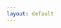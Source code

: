 ```yaml
---
layout: default
---
```




<html lang="en-US">
<head>
    <style>
        .main-content {
            max-width: 1800px; /* 원하는 최대 너비 */
            margin: 0 auto; /* 중앙 정렬 */
            padding: 0 20px; /* 좌우 패딩 */
        }

        /* 🔧 [추가] 테이블 가로 스크롤과 오디오 셀 간격 */
        .table-scroll-wrapper {
            overflow-x: auto;
            white-space: nowrap;
            padding-bottom: 1em;
        }

        .audio-table {
            border-collapse: collapse;
            width: max-content;
            min-width: 100%;
        }

        .audio-table th,
        .audio-table td {
            padding: 16px; /* 🔧 간격 넓히기 */
            text-align: center;
            width: 300px;
        }

        .audio-table audio {
            width: 100%;
        }
        
    </style>
</head>


<body data-new-gr-c-s-check-loaded="14.1001.0" data-gr-ext-installed="">


    <section class="main-content">
       
        <br><br>
        <h2 id="abstract">Abstract<a name="abstract"></a></h2>
        <p>Zero-shot voice conversion is a technique that alters the speaker identity of an input speech to match a target speaker using only a single reference utterance, without requiring additional training. Recent approaches extensively utilize self-supervised learning features with K-means quantization to extract high-quality content representations while removing speaker identity. However, this quantization process also eliminates fine-grained phonetic and prosodic variations, degrading intelligibility and prosody preservation. While prior works have primarily focused on quantized representations, quantization residuals remain underutilized and deserve further exploration. In this paper, we introduce a novel approach that fully utilizes quantization residuals by leveraging temporal properties of speech components. This facilitates the disentanglement of speaker identity and the recovery of phonetic and prosodic details lost during quantization. By applying only K-means quantization and linear projections, our method achieves simple yet effective disentanglement, without requiring complex architectures or explicit supervision. This allows for high-fidelity voice conversion trained solely with reconstruction losses. Experiments show that the proposed model outperforms existing methods across both subjective and objective metrics. It achieves superior intelligibility and speaker similarity, along with improved prosody preservation, highlighting the impact of our Linear Disentangler module.</p>
        <br><br>

       
        <br><br>



        <h2 id="demos">DEMO: Comparison with baseline models on LibriTTS test dataset<a name="demos"></a></h2>

        
        
        <div class="table-scroll-wrapper">
            <table class="audio-table">
                <thead>
                    <tr>
                            <th><strong>Source</strong></th>
                            <th><strong>Target</strong></th>
                            <th><strong>Our Converted</strong></th>
                            <th><strong>DDDM-VC</strong></th>
                            <th><strong>Phoneme Hallucinator</strong></th>
                            <th><strong>kNN-VC</strong></th>
                            <th><strong>SEF-VC</strong></th>
                            <th><strong>SSR-VC</strong></th>
                    </tr>
                </thead>
    
                <tbody>

                    <tr>
                        <td style="width: 300px; text-align: center;"><audio src="sample/src;237-126133-0012&tgt;5142-36377-0020/src.wav" controls="" preload="" style="width: 100%;"></audio></td>
                        <td style="width: 300px; text-align: center;"><audio src="sample/src;237-126133-0012&tgt;5142-36377-0020/tgt.wav" controls="" preload="" style="width: 100%;"></audio></td>
                        <td style="width: 300px; text-align: center;"><audio src="sample/src;237-126133-0012&tgt;5142-36377-0020/ours.wav" controls="" preload="" style="width: 100%;"></audio></td>
                        <td style="width: 300px; text-align: center;"><audio src="sample/src;237-126133-0012&tgt;5142-36377-0020/dddmvc.wav" controls="" preload="" style="width: 100%;"></audio></td>
                        <td style="width: 300px; text-align: center;"><audio src="sample/src;237-126133-0012&tgt;5142-36377-0020/phoneme_hallucinator_vol07.wav" controls="" preload="" style="width: 100%;"></audio></td>
                        <td style="width: 300px; text-align: center;"><audio src="sample/src;237-126133-0012&tgt;5142-36377-0020/knnvc_vol07.wav" controls="" preload="" style="width: 100%;"></audio></td>
                        <td style="width: 300px; text-align: center;"><audio src="sample/src;237-126133-0012&tgt;5142-36377-0020/sef-vc.wav" controls="" preload="" style="width: 100%;"></audio></td>
                        <td style="width: 300px; text-align: center;"><audio src="sample/src;237-126133-0012&tgt;5142-36377-0020/ssr_vc.wav" controls="" preload="" style="width: 100%;"></audio></td>
                    </tr>

                    <tr>
                        <td style="width: 300px; text-align: center;"><audio src="sample/src;672-122797-0056&tgt;8455-210777-0031/src.wav" controls="" preload="" style="width: 100%;"></audio></td>
                        <td style="width: 300px; text-align: center;"><audio src="sample/src;672-122797-0056&tgt;8455-210777-0031/tgt.wav" controls="" preload="" style="width: 100%;"></audio></td>
                        <td style="width: 300px; text-align: center;"><audio src="sample/src;672-122797-0056&tgt;8455-210777-0031/ours.wav" controls="" preload="" style="width: 100%;"></audio></td>
                        <td style="width: 300px; text-align: center;"><audio src="sample/src;672-122797-0056&tgt;8455-210777-0031/dddmvc.wav" controls="" preload="" style="width: 100%;"></audio></td>
                        <td style="width: 300px; text-align: center;"><audio src="sample/src;672-122797-0056&tgt;8455-210777-0031/phoneme_hallucinator_vol07.wav" controls="" preload="" style="width: 100%;"></audio></td>
                        <td style="width: 300px; text-align: center;"><audio src="sample/src;672-122797-0056&tgt;8455-210777-0031/knnvc_vol07.wav" controls="" preload="" style="width: 100%;"></audio></td>
                        <td style="width: 300px; text-align: center;"><audio src="sample/src;672-122797-0056&tgt;8455-210777-0031/sef-vc.wav" controls="" preload="" style="width: 100%;"></audio></td>
                        <td style="width: 300px; text-align: center;"><audio src="sample/src;672-122797-0056&tgt;8455-210777-0031/ssr_vc.wav" controls="" preload="" style="width: 100%;"></audio></td>
                    </tr>

                    <tr>
                        <td style="width: 500px; text-align: center;"><audio src="sample/src;61-70968-0000&tgt;2300-131720-0028/src.wav" controls="" preload="" style="width: 100%;"></audio></td>
                        <td style="width: 500px; text-align: center;"><audio src="sample/src;61-70968-0000&tgt;2300-131720-0028/tgt.wav" controls="" preload="" style="width: 100%;"></audio></td>
                        <td style="width: 500px; text-align: center;"><audio src="sample/src;61-70968-0000&tgt;2300-131720-0028/ours.wav" controls="" preload="" style="width: 100%;"></audio></td>
                        <td style="width: 500px; text-align: center;"><audio src="sample/src;61-70968-0000&tgt;2300-131720-0028/dddmvc.wav" controls="" preload="" style="width: 100%;"></audio></td>
                        <td style="width: 500px; text-align: center;"><audio src="sample/src;61-70968-0000&tgt;2300-131720-0028/phoneme_hallucinator_vol07.wav" controls="" preload="" style="width: 100%;"></audio></td>
                        <td style="width: 500px; text-align: center;"><audio src="sample/src;61-70968-0000&tgt;2300-131720-0028/knnvc_vol07.wav" controls="" preload="" style="width: 100%;"></audio></td>
                        <td style="width: 500px; text-align: center;"><audio src="sample/src;61-70968-0000&tgt;2300-131720-0028/sef-vc.wav" controls="" preload="" style="width: 100%;"></audio></td>
                        <td style="width: 500px; text-align: center;"><audio src="sample/src;61-70968-0000&tgt;2300-131720-0028/ssr_vc.wav" controls="" preload="" style="width: 100%;"></audio></td>
                    </tr>
    
                    <tr>
                        <td style="width: 300px; text-align: center;"><audio src="sample/src;121-127105-0004&tgt;8455-210777-0004/src.wav" controls="" preload="" style="width: 100%;"></audio></td>
                        <td style="width: 300px; text-align: center;"><audio src="sample/src;121-127105-0004&tgt;8455-210777-0004/tgt.wav" controls="" preload="" style="width: 100%;"></audio></td>
                        <td style="width: 300px; text-align: center;"><audio src="sample/src;121-127105-0004&tgt;8455-210777-0004/ours.wav" controls="" preload="" style="width: 100%;"></audio></td>
                        <td style="width: 300px; text-align: center;"><audio src="sample/src;121-127105-0004&tgt;8455-210777-0004/dddmvc.wav" controls="" preload="" style="width: 100%;"></audio></td>
                        <td style="width: 300px; text-align: center;"><audio src="sample/src;121-127105-0004&tgt;8455-210777-0004/phoneme_hallucinator_vol07.wav" controls="" preload="" style="width: 100%;"></audio></td>
                        <td style="width: 300px; text-align: center;"><audio src="sample/src;121-127105-0004&tgt;8455-210777-0004/knnvc_vol07.wav" controls="" preload="" style="width: 100%;"></audio></td>
                        <td style="width: 300px; text-align: center;"><audio src="sample/src;121-127105-0004&tgt;8455-210777-0004/sef-vc.wav" controls="" preload="" style="width: 100%;"></audio></td>
                        <td style="width: 300px; text-align: center;"><audio src="sample/src;121-127105-0004&tgt;8455-210777-0004/ssr_vc.wav" controls="" preload="" style="width: 100%;"></audio></td>
                    </tr>
                    
                    <tr>
                        <td style="width: 300px; text-align: center;"><audio src="sample/src;908-157963-0027&tgt;237-126133-0010/src.wav" controls="" preload="" style="width: 100%;"></audio></td>
                        <td style="width: 300px; text-align: center;"><audio src="sample/src;908-157963-0027&tgt;237-126133-0010/tgt.wav" controls="" preload="" style="width: 100%;"></audio></td>
                        <td style="width: 300px; text-align: center;"><audio src="sample/src;908-157963-0027&tgt;237-126133-0010/ours.wav" controls="" preload="" style="width: 100%;"></audio></td>
                        <td style="width: 300px; text-align: center;"><audio src="sample/src;908-157963-0027&tgt;237-126133-0010/dddmvc.wav" controls="" preload="" style="width: 100%;"></audio></td>
                        <td style="width: 300px; text-align: center;"><audio src="sample/src;908-157963-0027&tgt;237-126133-0010/phoneme_hallucinator_vol07.wav" controls="" preload="" style="width: 100%;"></audio></td>
                        <td style="width: 300px; text-align: center;"><audio src="sample/src;908-157963-0027&tgt;237-126133-0010/knnvc_vol07.wav" controls="" preload="" style="width: 100%;"></audio></td>
                        <td style="width: 300px; text-align: center;"><audio src="sample/src;908-157963-0027&tgt;237-126133-0010/sef-vc.wav" controls="" preload="" style="width: 100%;"></audio></td>
                        <td style="width: 300px; text-align: center;"><audio src="sample/src;908-157963-0027&tgt;237-126133-0010/ssr_vc.wav" controls="" preload="" style="width: 100%;"></audio></td>
                    </tr>
    
                    <tr>
                        <td style="width: 300px; text-align: center;"><audio src="sample/src;2094-142345-0051&tgt;5142-33396-0053/src.wav" controls="" preload="" style="width: 100%;"></audio></td>
                        <td style="width: 300px; text-align: center;"><audio src="sample/src;2094-142345-0051&tgt;5142-33396-0053/tgt.wav" controls="" preload="" style="width: 100%;"></audio></td>
                        <td style="width: 300px; text-align: center;"><audio src="sample/src;2094-142345-0051&tgt;5142-33396-0053/ours.wav" controls="" preload="" style="width: 100%;"></audio></td>
                        <td style="width: 300px; text-align: center;"><audio src="sample/src;2094-142345-0051&tgt;5142-33396-0053/dddmvc.wav" controls="" preload="" style="width: 100%;"></audio></td>
                        <td style="width: 300px; text-align: center;"><audio src="sample/src;2094-142345-0051&tgt;5142-33396-0053/phoneme_hallucinator_vol07.wav" controls="" preload="" style="width: 100%;"></audio></td>
                        <td style="width: 300px; text-align: center;"><audio src="sample/src;2094-142345-0051&tgt;5142-33396-0053/knnvc_vol07.wav" controls="" preload="" style="width: 100%;"></audio></td>
                        <td style="width: 300px; text-align: center;"><audio src="sample/src;2094-142345-0051&tgt;5142-33396-0053/sef-vc.wav" controls="" preload="" style="width: 100%;"></audio></td>
                        <td style="width: 300px; text-align: center;"><audio src="sample/src;2094-142345-0051&tgt;5142-33396-0053/ssr_vc.wav" controls="" preload="" style="width: 100%;"></audio></td>
                    </tr>
    
                    <tr>
                        <td style="width: 300px; text-align: center;"><audio src="sample/src;2961-961-0003&tgt;5142-33396-0043/src.wav" controls="" preload="" style="width: 100%;"></audio></td>
                        <td style="width: 300px; text-align: center;"><audio src="sample/src;2961-961-0003&tgt;5142-33396-0043/tgt.wav" controls="" preload="" style="width: 100%;"></audio></td>
                        <td style="width: 300px; text-align: center;"><audio src="sample/src;2961-961-0003&tgt;5142-33396-0043/ours.wav" controls="" preload="" style="width: 100%;"></audio></td>
                        <td style="width: 300px; text-align: center;"><audio src="sample/src;2961-961-0003&tgt;5142-33396-0043/dddmvc.wav" controls="" preload="" style="width: 100%;"></audio></td>
                        <td style="width: 300px; text-align: center;"><audio src="sample/src;2961-961-0003&tgt;5142-33396-0043/phoneme_hallucinator_vol07.wav" controls="" preload="" style="width: 100%;"></audio></td>
                        <td style="width: 300px; text-align: center;"><audio src="sample/src;2961-961-0003&tgt;5142-33396-0043/knnvc_vol07.wav" controls="" preload="" style="width: 100%;"></audio></td>
                        <td style="width: 300px; text-align: center;"><audio src="sample/src;2961-961-0003&tgt;5142-33396-0043/sef-vc.wav" controls="" preload="" style="width: 100%;"></audio></td>
                        <td style="width: 300px; text-align: center;"><audio src="sample/src;2961-961-0003&tgt;5142-33396-0043/ssr_vc.wav" controls="" preload="" style="width: 100%;"></audio></td>
                    </tr>
    
                    <tr>
                        <td style="width: 300px; text-align: center;"><audio src="sample/src;3729-6852-0037&tgt;1221-135766-0010/src.wav" controls="" preload="" style="width: 100%;"></audio></td>
                        <td style="width: 300px; text-align: center;"><audio src="sample/src;3729-6852-0037&tgt;1221-135766-0010/tgt.wav" controls="" preload="" style="width: 100%;"></audio></td>
                        <td style="width: 300px; text-align: center;"><audio src="sample/src;3729-6852-0037&tgt;1221-135766-0010/ours.wav" controls="" preload="" style="width: 100%;"></audio></td>
                        <td style="width: 300px; text-align: center;"><audio src="sample/src;3729-6852-0037&tgt;1221-135766-0010/dddmvc.wav" controls="" preload="" style="width: 100%;"></audio></td>
                        <td style="width: 300px; text-align: center;"><audio src="sample/src;3729-6852-0037&tgt;1221-135766-0010/phoneme_hallucinator_vol07.wav" controls="" preload="" style="width: 100%;"></audio></td>
                        <td style="width: 300px; text-align: center;"><audio src="sample/src;3729-6852-0037&tgt;1221-135766-0010/knnvc_vol07.wav" controls="" preload="" style="width: 100%;"></audio></td>
                        <td style="width: 300px; text-align: center;"><audio src="sample/src;3729-6852-0037&tgt;1221-135766-0010/sef-vc.wav" controls="" preload="" style="width: 100%;"></audio></td>
                        <td style="width: 300px; text-align: center;"><audio src="sample/src;3729-6852-0037&tgt;1221-135766-0010/ssr_vc.wav" controls="" preload="" style="width: 100%;"></audio></td>
                    </tr>
    
                    <tr>
                        <td style="width: 300px; text-align: center;"><audio src="sample/src;4507-16021-0051&tgt;6930-76324-0009/src.wav" controls="" preload="" style="width: 100%;"></audio></td>
                        <td style="width: 300px; text-align: center;"><audio src="sample/src;4507-16021-0051&tgt;6930-76324-0009/tgt.wav" controls="" preload="" style="width: 100%;"></audio></td>
                        <td style="width: 300px; text-align: center;"><audio src="sample/src;4507-16021-0051&tgt;6930-76324-0009/ours.wav" controls="" preload="" style="width: 100%;"></audio></td>
                        <td style="width: 300px; text-align: center;"><audio src="sample/src;4507-16021-0051&tgt;6930-76324-0009/dddmvc.wav" controls="" preload="" style="width: 100%;"></audio></td>
                        <td style="width: 300px; text-align: center;"><audio src="sample/src;4507-16021-0051&tgt;6930-76324-0009/phoneme_hallucinator_vol07.wav" controls="" preload="" style="width: 100%;"></audio></td>
                        <td style="width: 300px; text-align: center;"><audio src="sample/src;4507-16021-0051&tgt;6930-76324-0009/knnvc_vol07.wav" controls="" preload="" style="width: 100%;"></audio></td>
                        <td style="width: 300px; text-align: center;"><audio src="sample/src;4507-16021-0051&tgt;6930-76324-0009/sef-vc.wav" controls="" preload="" style="width: 100%;"></audio></td>
                        <td style="width: 300px; text-align: center;"><audio src="sample/src;4507-16021-0051&tgt;6930-76324-0009/ssr_vc.wav" controls="" preload="" style="width: 100%;"></audio></td>
                    </tr>
    
                    <tr>
                        <td style="width: 300px; text-align: center;"><audio src="sample/src;5142-33396-0000&tgt;1221-135767-0022/src.wav" controls="" preload="" style="width: 100%;"></audio></td>
                        <td style="width: 300px; text-align: center;"><audio src="sample/src;5142-33396-0000&tgt;1221-135767-0022/tgt.wav" controls="" preload="" style="width: 100%;"></audio></td>
                        <td style="width: 300px; text-align: center;"><audio src="sample/src;5142-33396-0000&tgt;1221-135767-0022/ours.wav" controls="" preload="" style="width: 100%;"></audio></td>
                        <td style="width: 300px; text-align: center;"><audio src="sample/src;5142-33396-0000&tgt;1221-135767-0022/dddmvc.wav" controls="" preload="" style="width: 100%;"></audio></td>
                        <td style="width: 300px; text-align: center;"><audio src="sample/src;5142-33396-0000&tgt;1221-135767-0022/phoneme_hallucinator_vol07.wav" controls="" preload="" style="width: 100%;"></audio></td>
                        <td style="width: 300px; text-align: center;"><audio src="sample/src;5142-33396-0000&tgt;1221-135767-0022/knnvc_vol07.wav" controls="" preload="" style="width: 100%;"></audio></td>
                        <td style="width: 300px; text-align: center;"><audio src="sample/src;5142-33396-0000&tgt;1221-135767-0022/sef-vc.wav" controls="" preload="" style="width: 100%;"></audio></td>
                        <td style="width: 300px; text-align: center;"><audio src="sample/src;5142-33396-0000&tgt;1221-135767-0022/ssr_vc.wav" controls="" preload="" style="width: 100%;"></audio></td>
                    </tr>
    
                    <tr>
                        <td style="width: 300px; text-align: center;"><audio src="sample/src;8555-284447-0017&tgt;5105-28240-0016/src.wav" controls="" preload="" style="width: 100%;"></audio></td>
                        <td style="width: 300px; text-align: center;"><audio src="sample/src;8555-284447-0017&tgt;5105-28240-0016/tgt.wav" controls="" preload="" style="width: 100%;"></audio></td>
                        <td style="width: 300px; text-align: center;"><audio src="sample/src;8555-284447-0017&tgt;5105-28240-0016/ours.wav" controls="" preload="" style="width: 100%;"></audio></td>
                        <td style="width: 300px; text-align: center;"><audio src="sample/src;8555-284447-0017&tgt;5105-28240-0016/dddmvc.wav" controls="" preload="" style="width: 100%;"></audio></td>
                        <td style="width: 300px; text-align: center;"><audio src="sample/src;8555-284447-0017&tgt;5105-28240-0016/phoneme_hallucinator_vol07.wav" controls="" preload="" style="width: 100%;"></audio></td>
                        <td style="width: 300px; text-align: center;"><audio src="sample/src;8555-284447-0017&tgt;5105-28240-0016/knnvc_vol07.wav" controls="" preload="" style="width: 100%;"></audio></td>
                        <td style="width: 300px; text-align: center;"><audio src="sample/src;8555-284447-0017&tgt;5105-28240-0016/sef-vc.wav" controls="" preload="" style="width: 100%;"></audio></td>
                        <td style="width: 300px; text-align: center;"><audio src="sample/src;8555-284447-0017&tgt;5105-28240-0016/ssr_vc.wav" controls="" preload="" style="width: 100%;"></audio></td>
                    </tr>
    
                </tbody>
            </table>
        </div>


        <br>
        <br>


    </section>
</body>

</html>
